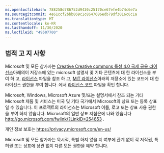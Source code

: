 ```yaml
---
ms.openlocfilehash: 788258d786752d9430c25170ce67efe4b74c6e7a
ms.sourcegitcommit: 4e61ccf2bbb069c1c8647686edb79df3016c6c1a
ms.translationtype: MT
ms.contentlocale: ko-KR
ms.lasthandoff: 11/30/2020
ms.locfileid: "49507700"
---
```

## <a name="legal-notices"></a>법적 고 지 사항
Microsoft 및 모든 참가자는 [Creative Creative commons 특성 4.0 국제 공용 라이선스](https://creativecommons.org/licenses/by/4.0/legalcode)아래의이 저장소에 있는 microsoft 설명서 및 기타 콘텐츠에 대 한 라이선스를 부여 하 고, [라이선스](LICENSE) 파일을 참조 하 고, [MIT 라이선스](https://opensource.org/licenses/MIT)아래의 저장소에 있는 코드에 대 한 라이선스 권한을 부여 합니다 .에서 [라이선스 코드](LICENSE-CODE) 파일을 확인 합니다.

Microsoft, Windows, Microsoft Azure 및/또는 설명서에서 참조 되는 기타 Microsoft 제품 및 서비스는 미국 및 기타 국가에서 Microsoft의 상표 또는 등록 상표 일 수 있습니다.
이 프로젝트의 라이선스는 Microsoft 이름, 로고 또는 상표 사용 권한을 부여 하지 않습니다.
Microsoft의 일반 상표 지침은에 나와 있습니다 http://go.microsoft.com/fwlink/?LinkID=254653 .

개인 정보 보호는 https://privacy.microsoft.com/en-us/

Microsoft 및 모든 참가자는 묵시적, 특별 하지 않을 지 여부에 관계 없이 각 저작권, 특허권 또는 상표에 상관 없이 다른 모든 권한을 예약 합니다.